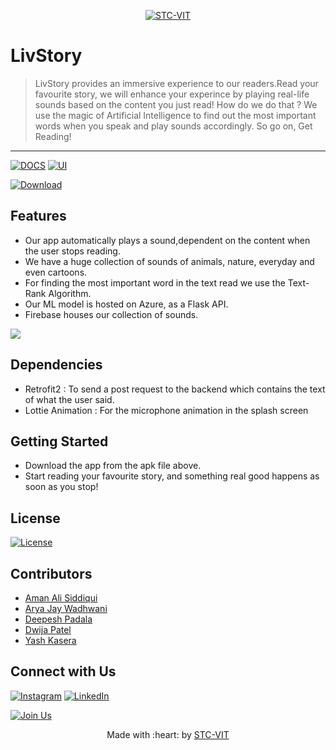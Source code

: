 <p align="center">
    <a href="https://stcvit.in/" target="_blank"><img src="https://github.com/STCVIT/STC-README/blob/master/gitbanner.png" title="STC-VIT" alt="STC-VIT"></a>
</p>
<h1> LivStory</h1>

> LivStory provides an immersive experience to our readers.Read your favourite story, we will enhance your experince by playing real-life sounds based on the content you just read!  How do we do that ? We use the magic of Artificial Intelligence to find out the most important words when you speak and play sounds accordingly. So go on, Get Reading! 
---
[![DOCS](https://img.shields.io/badge/Documentation-see%20docs-green?style=flat-square&logo=appveyor)](https://documenter.getpostman.com/docLink) 
[![UI ](https://img.shields.io/badge/User%20Interface-Link%20to%20UI-orange?style=flat-square&logo=appveyor)](https://www.figma.com/file/QbJzwqCaN36gMDSNiAWZRQ/LivStory?node-id=384%3A5485)

[![Download ](https://img.shields.io/badge/-Get%20the%20link%20to%20the%20App-brightgreen)](https://github.com/STCVIT/LivStory/raw/75369c71e967ecc84d9dce80a4dbc86bee1b2d22/App/app/release/app-release.apk)

## Features

* Our app automatically plays a sound,dependent on the content when the user stops reading. <br>
* We have a huge collection of sounds of animals, nature, everyday and even cartoons. <br>
* For finding the most important word in the text read we use the Text-Rank Algorithm. <br>
* Our ML model is hosted on Azure, as a Flask API.
* Firebase houses our collection of sounds.

[![](https://img.shields.io/badge/-Want%20to%20know%20more%3F-orange)](https://github.com/STCVIT/LivStory/tree/main/Backend)

## Dependencies
- Retrofit2 : To send a post request to the backend which contains the text of what the user said.
- Lottie Animation : For the microphone animation in the splash screen

## Getting Started

* Download the app from the apk file above. <br>
* Start reading your favourite story, and something real good happens as soon as you stop! <br>

## License

[![License](http://img.shields.io/:license-mit-blue.svg?style=flat-square)](http://badges.mit-license.org)

## Contributors

* <a href="https://github.com/a-ma-n"> Aman Ali Siddiqui </a>
* <a href="https://github.com/Arya-Wadhwani07"> Arya Jay Wadhwani  </a>
* <a href="https://github.com/DeepBlueS3a"> Deepesh Padala </a>
* <a href="https://github.com/dwijaxo">  Dwija Patel </a>
* <a href="https://github.com/yashkasera">  Yash Kasera </a>

## Connect with Us

[![Instagram](https://img.shields.io/badge/Instagram-E4405F?style=for-the-badge&logo=instagram&logoColor=white)](https://www.instagram.com/mstcvit/)
[![LinkedIn](https://img.shields.io/badge/LinkedIn-0077B5?style=for-the-badge&logo=linkedin&logoColor=white)](https://www.linkedin.com/company/micvitvellore/mycompany/)

[![Join Us](https://img.shields.io/badge/Join%20Us-STC-VIT)](https://stcvit.in/)

<p align="center">
	Made with :heart: by <a href="https://stcvit.in/">STC-VIT</a>
</p>

